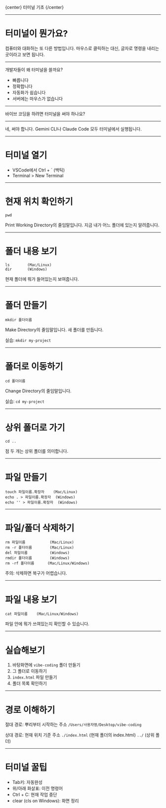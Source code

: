 {center}
터미널 기초
{/center}

---

# 터미널이 뭔가요?

컴퓨터와 대화하는 또 다른 방법입니다. 마우스로 클릭하는 대신, 글자로 명령을 내리는 곳이라고 보면 됩니다.

---

개발자들이 왜 터미널을 쓸까요?

* 빠릅니다
* 정확합니다
* 자동화가 쉽습니다
* 서버에는 마우스가 없습니다

---

바이브 코딩을 하려면 터미널을 써야 하나요?

---

네, 써야 합니다. Gemini CLI나 Claude Code 모두 터미널에서 실행됩니다.

---

# 터미널 열기

* VSCode에서 Ctrl + ` (백틱)
* Terminal > New Terminal


---

# 현재 위치 확인하기

```
pwd
```

Print Working Directory의 줄임말입니다. 지금 내가 어느 폴더에 있는지 알려줍니다.

---

# 폴더 내용 보기

```
ls        (Mac/Linux)
dir       (Windows)
```

현재 폴더에 뭐가 들어있는지 보여줍니다.

---

# 폴더 만들기

```
mkdir 폴더이름
```

Make Directory의 줄임말입니다. 새 폴더를 만듭니다.

실습: `mkdir my-project`

---

# 폴더로 이동하기

```
cd 폴더이름
```

Change Directory의 줄임말입니다.

실습: `cd my-project`

---

# 상위 폴더로 가기

```
cd ..
```

점 두 개는 상위 폴더를 의미합니다.

---

# 파일 만들기

```
touch 파일이름.확장자    (Mac/Linux)
echo . > 파일이름.확장자  (Windows)
echo '' > 파일이름.확장자  (Windows)
```

---

# 파일/폴더 삭제하기

```
rm 파일이름           (Mac/Linux)
rm -r 폴더이름        (Mac/Linux)
del 파일이름          (Windows)
rmdir 폴더이름        (Windows)
rm -rf 폴더이름      (Mac/Linux/Windows)
```

주의: 삭제하면 복구가 어렵습니다.

---

# 파일 내용 보기

```
cat 파일이름    (Mac/Linux/Windows)
```

파일 안에 뭐가 쓰여있는지 확인할 수 있습니다.

---

# 실습해보기

1. 바탕화면에 `vibe-coding` 폴더 만들기
2. 그 폴더로 이동하기
3. `index.html` 파일 만들기
4. 폴더 목록 확인하기

---

# 경로 이해하기

절대 경로: 뿌리부터 시작하는 주소
`/Users/사용자명/Desktop/vibe-coding`

상대 경로: 현재 위치 기준 주소
`./index.html` (현재 폴더의 index.html)
`../` (상위 폴더)

---

# 터미널 꿀팁

* Tab키: 자동완성
* 위/아래 화살표: 이전 명령어
* Ctrl + C: 현재 작업 중단
* clear (cls on Windows): 화면 정리